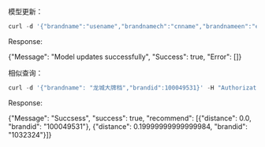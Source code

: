模型更新：

```javascript
curl -d '{"brandname":"usename","brandnamech":"cnname","brandnameen":"enname","businesstype":"yetai","brandid":1001,"recordstatus":"ACTIVATE","workflowstatus":"ACTIVATE"}' -H "Authorization: Token dev_test" http://knowledge.wanda.cn:8088/update_model
```

Response:

{"Message": "Model updates successfully", "Success": true, "Error": []}







相似查询：

```javascript
curl -d '{"brandname": "龙城大牌档","brandid":100049531}' -H "Authorization: Token dev_test" http://knowledge.wanda.cn:8088/recommend
```

Response:

{"Message": "Succsess", "success": true, "recommend": [{"distance": 0.0, "brandid": "100049531"}, {"distance": 0.19999999999999984, "brandid": "1032324"}]}

